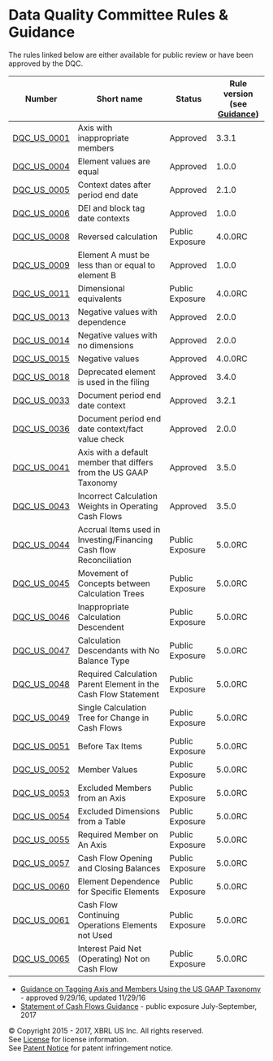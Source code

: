 # Data Quality Committee Rules &amp; Guidance

The rules linked below are either available for public review or have been approved by the DQC.

| Number | Short name | Status | Rule version (see [Guidance](../README.md)) |
| ----- | ----- | ----- | ----- |
| [DQC_US_0001](DQC_US_0001/DQC_0001.md) | Axis with inappropriate members | Approved | 3.3.1 |
| [DQC_US_0004](DQC_US_0004/DQC_0004.md) | Element values are equal | Approved | 1.0.0 |
| [DQC_US_0005](DQC_US_0005/DQC_0005.md) | Context dates after period end date | Approved | 2.1.0 |
| [DQC_US_0006](DQC_US_0006/DQC_0006.md) | DEI and block tag date contexts | Approved | 1.0.0 |
| [DQC_US_0008](DQC_US_0008/DQC_0008.md) | Reversed calculation | Public Exposure | 4.0.0RC |
| [DQC_US_0009](DQC_US_0009/DQC_0009.md) | Element A must be less than or equal to element B | Approved | 1.0.0 |
| [DQC_US_0011](DQC_US_0011/DQC_0011.md) | Dimensional equivalents | Public Exposure | 4.0.0RC |
| [DQC_US_0013](DQC_US_0013/DQC_0013.md) | Negative values with dependence | Approved | 2.0.0 |
| [DQC_US_0014](DQC_US_0014/DQC_0014.md) | Negative values with no dimensions | Approved | 2.0.0 |
| [DQC_US_0015](DQC_US_0015/DQC_0015.md) | Negative values | Approved | 4.0.0RC |
| [DQC_US_0018](DQC_US_0018/DQC_0018.md) | Deprecated element is used in the filing | Approved | 3.4.0 |
| [DQC_US_0033](DQC_US_0033/DQC_0033.md) | Document period end date context | Approved | 3.2.1   |
| [DQC_US_0036](DQC_US_0036/DQC_0036.md) | Document period end date context/fact value check | Approved | 2.0.0 |
| [DQC_US_0041](DQC_US_0041/DQC_0041.md) | Axis with a default member that differs from the US GAAP Taxonomy | Approved | 3.5.0 |
| [DQC_US_0043](DQC_US_0043/DQC_0043.md) | Incorrect Calculation Weights in Operating Cash Flows | Approved | 3.5.0 |
| [DQC_US_0044](DQC_US_0044/DQC_0044.md) | Accrual Items used in Investing/Financing Cash flow Reconciliation | Public Exposure | 5.0.0RC |
| [DQC_US_0045](DQC_US_0045/DQC_0045.md) | Movement of Concepts between Calculation Trees | Public Exposure | 5.0.0RC |
| [DQC_US_0046](DQC_US_0046/DQC_0046.md) | Inappropriate Calculation Descendent | Public Exposure | 5.0.0RC |
| [DQC_US_0047](DQC_US_0047/DQC_0047.md) | Calculation Descendants with No Balance Type | Public Exposure | 5.0.0RC |
| [DQC_US_0048](DQC_US_0048/DQC_0048.md) | Required Calculation Parent Element in the Cash Flow Statement | Public Exposure | 5.0.0RC |
| [DQC_US_0049](DQC_US_0049/DQC_0049.md) | Single Calculation Tree for Change in Cash Flows | Public Exposure | 5.0.0RC |
| [DQC_US_0051](DQC_US_0051/DQC_0051.md) | Before Tax Items | Public Exposure | 5.0.0RC |
| [DQC_US_0052](DQC_US_0052/DQC_0052.md) | Member Values | Public Exposure | 5.0.0RC |
| [DQC_US_0053](DQC_US_0053/DQC_0053.md) | Excluded Members from an Axis | Public Exposure | 5.0.0RC |
| [DQC_US_0054](DQC_US_0054/DQC_0054.md) | Excluded Dimensions from a Table | Public Exposure | 5.0.0RC |
| [DQC_US_0055](DQC_US_0055/DQC_0055.md) | Required Member on An Axis | Public Exposure | 5.0.0RC |
| [DQC_US_0057](DQC_US_0057/DQC_0057.md) | Cash Flow Opening and Closing Balances | Public Exposure | 5.0.0RC |
| [DQC_US_0060](DQC_US_0060/DQC_0060.md) | Element Dependence for Specific Elements | Public Exposure | 5.0.0RC |
| [DQC_US_0061](DQC_US_0061/DQC_0061.md) | Cash Flow Continuing Operations Elements not Used | Public Exposure | 5.0.0RC |
| [DQC_US_0065](DQC_US_0065/DQC_0065.md) | Interest Paid Net (Operating) Not on Cash Flow | Public Exposure | 5.0.0RC |

*  <a href="https://github.com/DataQualityCommittee/documentation/blob/master/guidance/readme.md" target="_blank">Guidance on Tagging Axis and Members Using the US GAAP Taxonomy</a> - approved 9/29/16, updated 11/29/16
*  <a href="https://github.com/DataQualityCommittee/documentation/raw/master/guidance/PublicExposure2017-Q3-cashflows.pdf?raw=true">Statement of Cash Flows Guidance</a> - public exposure July-September, 2017

© Copyright 2015 - 2017, XBRL US Inc. All rights reserved.   
See [License](https://xbrl.us/dqc-license) for license information.  
See [Patent Notice](https://xbrl.us/dqc-patent) for patent infringement notice.
